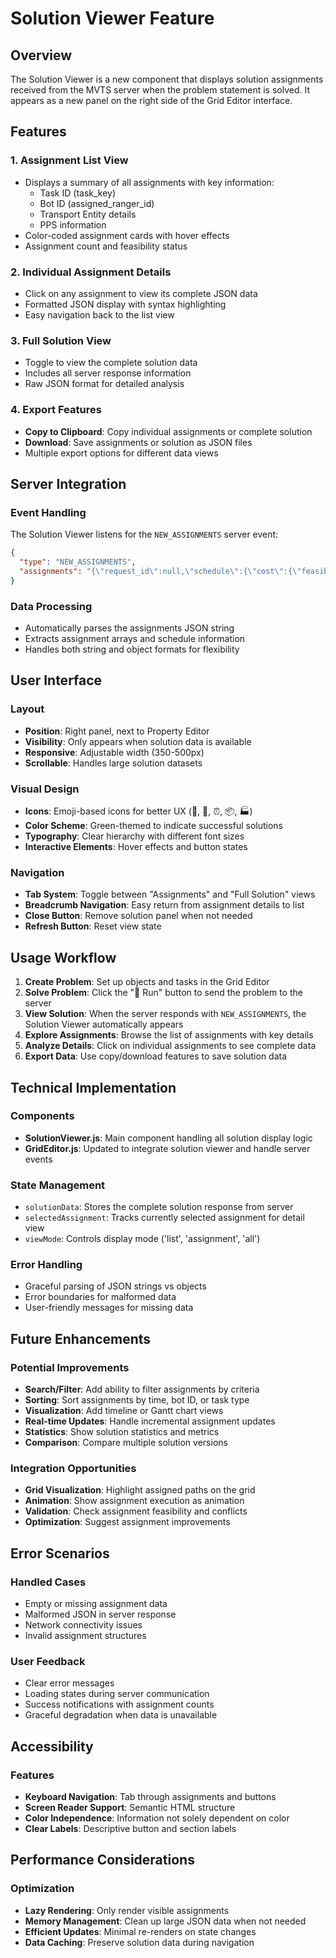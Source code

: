 # Solution Viewer Feature

## Overview

The Solution Viewer is a new component that displays solution assignments received from the MVTS server when the problem statement is solved. It appears as a new panel on the right side of the Grid Editor interface.

## Features

### 1. **Assignment List View**
- Displays a summary of all assignments with key information:
  - Task ID (task_key)
  - Bot ID (assigned_ranger_id)
  - Transport Entity details
  - PPS information
- Color-coded assignment cards with hover effects
- Assignment count and feasibility status

### 2. **Individual Assignment Details**
- Click on any assignment to view its complete JSON data
- Formatted JSON display with syntax highlighting
- Easy navigation back to the list view

### 3. **Full Solution View**
- Toggle to view the complete solution data
- Includes all server response information
- Raw JSON format for detailed analysis

### 4. **Export Features**
- **Copy to Clipboard**: Copy individual assignments or complete solution
- **Download**: Save assignments or solution as JSON files
- Multiple export options for different data views

## Server Integration

### Event Handling
The Solution Viewer listens for the `NEW_ASSIGNMENTS` server event:

```json
{
  "type": "NEW_ASSIGNMENTS",
  "assignments": "{\"request_id\":null,\"schedule\":{\"cost\":{\"feasible\":false,\"hard_score\":0,\"soft_score\":[],\"objective_function_value\":[]},\"assignments\":[{\"startTime\":5000,\"endTime\":15000,\"serviced_bins\":[],\"serviced_orders\":[],\"assigned_ranger_id\":1,\"task_key\":\"task-1\",\"task_type\":\"picktask\",\"transport_entity_type\":\"rack\",\"transport_entity_id\":\"1\",\"dock_pps_id\":1,\"dock_sequence_at_pps\":0,\"entity_drop_sequence\":1,\"entity_pick_sequence\":1,\"ranger_dock_coordinate\":{\"x\":0,\"y\":0},\"ranger_start_time\":5000,\"ranger_available_start_time\":5000,\"task_subtype\":\"storable_to_conveyor\",\"aisle_info\":{\"aisle_id\":0,\"aisle_coordinate\":[0,0]},\"is_reordered\":false,\"original_planned_time\":0,\"last_replanned_time\":0,\"ranger_group_task_key\":null}],\"reserved_ranger_list\":[]}}"
}
```

### Data Processing
- Automatically parses the assignments JSON string
- Extracts assignment arrays and schedule information
- Handles both string and object formats for flexibility

## User Interface

### Layout
- **Position**: Right panel, next to Property Editor
- **Visibility**: Only appears when solution data is available
- **Responsive**: Adjustable width (350-500px)
- **Scrollable**: Handles large solution datasets

### Visual Design
- **Icons**: Emoji-based icons for better UX (🎯, 🤖, ⏰, 📦, 🏭)
- **Color Scheme**: Green-themed to indicate successful solutions
- **Typography**: Clear hierarchy with different font sizes
- **Interactive Elements**: Hover effects and button states

### Navigation
- **Tab System**: Toggle between "Assignments" and "Full Solution" views
- **Breadcrumb Navigation**: Easy return from assignment details to list
- **Close Button**: Remove solution panel when not needed
- **Refresh Button**: Reset view state

## Usage Workflow

1. **Create Problem**: Set up objects and tasks in the Grid Editor
2. **Solve Problem**: Click the "🚀 Run" button to send the problem to the server
3. **View Solution**: When the server responds with `NEW_ASSIGNMENTS`, the Solution Viewer automatically appears
4. **Explore Assignments**: Browse the list of assignments with key details
5. **Analyze Details**: Click on individual assignments to see complete data
6. **Export Data**: Use copy/download features to save solution data

## Technical Implementation

### Components
- **SolutionViewer.js**: Main component handling all solution display logic
- **GridEditor.js**: Updated to integrate solution viewer and handle server events

### State Management
- `solutionData`: Stores the complete solution response from server
- `selectedAssignment`: Tracks currently selected assignment for detail view
- `viewMode`: Controls display mode ('list', 'assignment', 'all')

### Error Handling
- Graceful parsing of JSON strings vs objects
- Error boundaries for malformed data
- User-friendly messages for missing data

## Future Enhancements

### Potential Improvements
- **Search/Filter**: Add ability to filter assignments by criteria
- **Sorting**: Sort assignments by time, bot ID, or task type
- **Visualization**: Add timeline or Gantt chart views
- **Real-time Updates**: Handle incremental assignment updates
- **Statistics**: Show solution statistics and metrics
- **Comparison**: Compare multiple solution versions

### Integration Opportunities
- **Grid Visualization**: Highlight assigned paths on the grid
- **Animation**: Show assignment execution as animation
- **Validation**: Check assignment feasibility and conflicts
- **Optimization**: Suggest assignment improvements

## Error Scenarios

### Handled Cases
- Empty or missing assignment data
- Malformed JSON in server response
- Network connectivity issues
- Invalid assignment structures

### User Feedback
- Clear error messages
- Loading states during server communication
- Success notifications with assignment counts
- Graceful degradation when data is unavailable

## Accessibility

### Features
- **Keyboard Navigation**: Tab through assignments and buttons
- **Screen Reader Support**: Semantic HTML structure
- **Color Independence**: Information not solely dependent on color
- **Clear Labels**: Descriptive button and section labels

## Performance Considerations

### Optimization
- **Lazy Rendering**: Only render visible assignments
- **Memory Management**: Clean up large JSON data when not needed
- **Efficient Updates**: Minimal re-renders on state changes
- **Data Caching**: Preserve solution data during navigation
